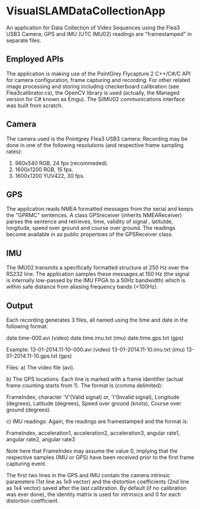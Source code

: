 # VisualSLAMDataCollectionApp
An application for Data Collection of Video Sequences using the Flea3 USB3 Camera; GPS and IMU (UTC IMU02) readings 
are "framestamped" in separate files.

Employed APIs
----------
The application is making use of the PointGrey Flycapture 2 C++/C#/C API for camera configuration, frame capturing and recording. 
For other related image processing and storing including checkerboard calibration (see Flea3calibrator.cs), the OpenCV library is used 
(actually, the Managed version for C# known as Emgu).
The SiIMU02 communications interface was built from scratch.


Camera
------
The camera used is the Pointgrey Flea3 USB3 camera: Recording may be done in one of the following resolutions 
(and respective frame sampling rates):

1. 960x540 RGB, 24 fps (recommeded).
2. 1600x1200 RGB, 15 fps.
3. 1600x1200 YUV422, 30 fps.

GPS
---
The application reads NMEA formatted messages from the serial and keeps the "GPRMC" sentences. A class GPSreceiver 
(inherits NMEAReceiver) parses the sentence and retrieves, time, validity of signal , latitutde, longitude, 
speed over ground and course over ground. The readings become available in as public propertoes of the GPSReceiver class.

IMU
---
The IMU02 transmits a specifically formatted structure at 250 Hz over the RS232 line. The application samples these messages at 150 Hz 
(the signal is internally low-passed by the IMU FPGA to a 50Hz bandwidth) which is within safe distance from aliasing 
frequency bands (<100Hz). 

Output
------
Each recording generates 3 files, all named using the time and date in the following format:

date.time-000.avi  (video)
date.time.imu.txt  (imu)
date.time.gps.txt  (gps)

Example: 
13-01-2014.11-10-000.avi (video)
13-01-2014.11-10.imu.txt (imu)
13-01-2014.11-10.gps.txt (gps)

Files:
a) The video file (avi).

b) The GPS locations: Each line is marked with a frame identifier (actual frame counting starts from 1). The format is (comma delimited):

FrameIndex, character 'V'(Valid signal) or, 'I'(Invalid signal), Longitude (degrees), Latitude (degrees), Speed over ground (knots), Course over ground (degrees).

c) IMU readings: Again, the readings are framestamped and the format is:

FrameIndex, acceleration1, acceleration2, acceleration3, angular rate1, angular rate2, angular rate3

Note here that FrameIndex may assume the value 0, implying that the respective samples (IMU or GPS) have been received 
prior to the first frame capturing event.

The first two lines in the GPS and IMU contain the camera intrinsic parameters (1st line as 1x9 vector) and the 
distortion coefficients (2nd line as 1x4 vector) saved after the last calibration. 
By default (if no calibration was ever done), the identity matrix is used for intrinsics and 0 for each distortion coefficient.


